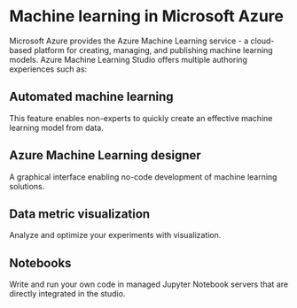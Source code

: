 # Machine learning in Microsoft Azure

Microsoft Azure provides the Azure Machine Learning service - a cloud-based platform for creating, managing, and publishing machine learning models. Azure Machine Learning Studio offers multiple authoring experiences such as:

## Automated machine learning

This feature enables non-experts to quickly create an effective machine learning model from data.

## Azure Machine Learning designer

A graphical interface enabling no-code development of machine learning solutions.

## Data metric visualization

Analyze and optimize your experiments with visualization.

## Notebooks

Write and run your own code in managed Jupyter Notebook servers that are directly integrated in the studio.
